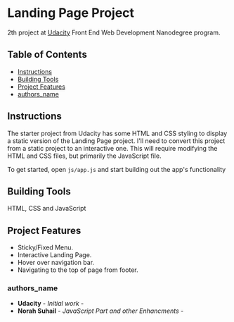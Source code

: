 # Landing Page Project
2th project at [Udacity](https://www.udacity.com/course/front-end-web-developer-nanodegree--nd0011) Front End Web Development Nanodegree program.

## Table of Contents
* [Instructions](#instructions)
* [Building Tools](##Building)
* [Project Features](###Project)
* [authors_name](#####authors_name)

## Instructions
The starter project from Udacity has some HTML and CSS styling to display a static version of the Landing Page project. I'll need to convert this project from a static project to an interactive one. This will require modifying the HTML and CSS files, but primarily the JavaScript file.

To get started, open `js/app.js` and start building out the app's functionality

## Building Tools
HTML, CSS and JavaScript

## Project Features
* Sticky/Fixed Menu.
* Interactive Landing Page.
* Hover over navigation bar.
* Navigating to the top of page from footer.

###  authors_name
* **Udacity** - *Initial work* - 
* **Norah Suhail** - *JavaScript Part and other Enhancments* - 
